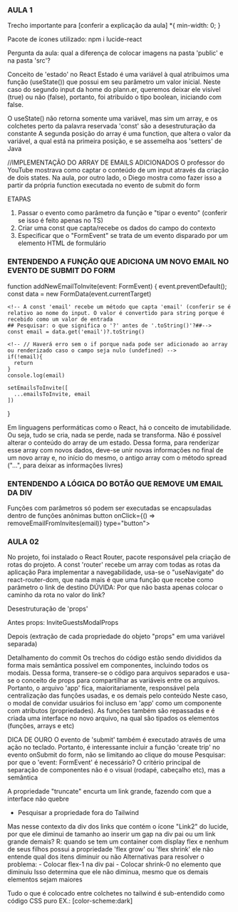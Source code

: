 ### AULA 1 ###

Trecho importante para [conferir a explicação da aula]
*{
    min-width: 0;
}

Pacote de ícones utilizado: npm i lucide-react

Pergunta da aula: qual a diferença de colocar imagens na pasta 'public' e na pasta 'src'?

Conceito de 'estado' no React
Estado é uma variável à qual atribuimos uma função (useState()) que possui em seu parâmetro um valor inicial. Neste caso do segundo input da home do plann.er, queremos deixar ele visível (true) ou não (false), portanto, foi atribuído o tipo boolean, iniciando com false.

O useState() não retorna somente uma variável, mas sim um array, e os colchetes perto da palavra reservada 'const' são a desestruturação da constante
A segunda posição do array é uma function, que altera o valor da variável, a qual está na primeira posição, e se assemelha aos 'setters' de Java

//IMPLEMENTAÇÃO DO ARRAY DE EMAILS ADICIONADOS
O professor do YouTube mostrava como captar o conteúdo de um input através da criação de dois states. Na aula, por outro lado, o Diego mostra como fazer isso a partir da própria function executada no evento de submit do form

ETAPAS
1) Passar o evento como parâmetro da função e "tipar o evento" (conferir se isso é feito apenas no TS)
2) Criar uma const que capta/recebe os dados do campo do contexto
3) Especificar que o "FormEvent" se trata de um evento disparado por um elemento HTML de formulário

  ### ENTENDENDO A FUNÇÃO QUE ADICIONA UM NOVO EMAIL NO EVENTO DE SUBMIT DO FORM
  function addNewEmailToInvite(event: FormEvent<HTMLFormElement>) { 
    <!-- Especificar o tipo de evento é exclusivo do TS -->
    event.preventDefault();
    <!-- A const 'data' recebe o valor vigente do input (conferir se FormData é uma function) -->
    const data = new FormData(event.currentTarget)

    <!-- A const 'email' recebe um método que capta 'email' (conferir se é relativo ao nome do input. O valor é convertido para string porque é recebido como um valor de entrada 
    ## Pesquisar: o que significa o '?' antes de '.toString()'?##-->
    const email = data.get('email')?.toString()

    <!-- // Haverá erro sem o if porque nada pode ser adicionado ao array ou renderizado caso o campo seja nulo (undefined) -->
    if(!email){
      return
    }
    console.log(email)

    setEmailsToInvite([
      ...emailsToInvite, email
    ])
  }

Em linguagens performáticas como o React, há o conceito de imutabilidade. Ou seja, tudo se cria, nada se perde, nada se transforma. Não é possível alterar o conteúdo do array de um estado. Dessa forma, para renderizar esse array com novos dados, deve-se unir novas informações no final de um novo array e, no início do mesmo, o antigo array com o método spread ("...", para deixar as informações livres)

### ENTENDENDO A LÓGICA DO BOTÃO QUE REMOVE UM EMAIL DA DIV
Funções com parâmetros só podem ser executadas se encapsuladas dentro de funções anônimas
button onClick={() => removeEmailFromInvites(email)} type="button">
                        <X className="size-4 text-zinc-400" />
                      </button>

### AULA 02 ###
No projeto, foi instalado o React Router, pacote responsável pela criação de rotas do projeto. A const 'router' recebe um array com todas as rotas da aplicação
Para implementar a navegabilidade, usa-se o "useNavigate" do react-router-dom, que nada mais é que uma função que recebe como parâmetro o link de destino 
DÚVIDA: Por que não basta apenas colocar o caminho da rota no valor do link?

Desestruturação de 'props'

Antes
props: InviteGuestsModalProps

Depois (extração de cada propriedade do objeto "props" em uma variável separada)

Detalhamento do commit
Os trechos do código estão sendo divididos da forma mais semântica possível em componentes, incluindo todos os modais. Dessa forma, transere-se o código para arquivos separados e usa-se o conceito de props para compartilhar as variáveis entre os arquivos. Portanto, o arquivo 'app' fica, maioritariamente, responsável pela centralização das funções usadas, e os demais pelo conteúdo
Neste caso, o modal de convidar usuários foi incluso em 'app' como um componente com atributos (propriedades). As funções também são repassadas e é criada uma interface no novo arquivo, na qual são tipados os elementos (funções, arrays e etc)

DICA DE OURO
O evento de 'submit' também é executado através de uma ação no teclado. Portanto, é interessante incluir a função 'create trip' no evento onSubmit do form, não se limitando ao clique do mouse
Pesquisar: por que o 'event: FormEvent<HTMLFormElement>' é necessário?
O critério principal de separação de componentes não é o visual (rodapé, cabeçalho etc), mas a semântica

A propriedade "truncate" encurta um link grande, fazendo com que a interface não quebre
 - Pesquisar a propriedade fora do Tailwind

 Mas nesse contexto da div dos links que contém o ícone "Link2" do lucide, por que ele diminui de tamanho ao inserir um gap na div pai ou um link grande demais?
 R: quando se tem um container com display flex e nenhum de seus filhos possui a propriedade 'flex grow' ou 'flex shrink' ele não entende qual dos itens diminuir ou não
 Alternativas para resolver o problema:
    - Colocar flex-1 na div pai
    - Colocar shrink-0 no elemento que diminuiu 
    Isso determina que ele não diminua, mesmo que os demais elementos sejam maiores

Tudo o que é colocado entre colchetes no tailwind é sub-entendido como código CSS puro
EX.: [color-scheme:dark] <!--Altera a cor do ícone do data picker-->